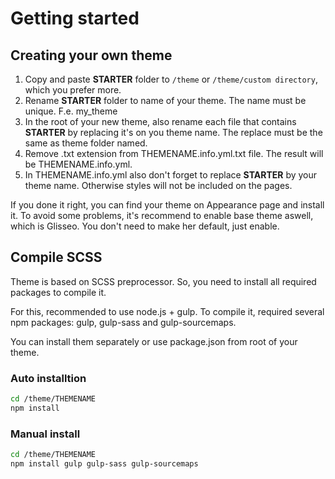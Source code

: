 # Getting started

## Creating your own theme

1. Copy and paste **STARTER** folder to `/theme` or `/theme/custom directory`, which you prefer more.
2. Rename **STARTER** folder to name of your theme. The name must be unique. F.e. my_theme
3. In the root of your new theme, also rename each file that contains **STARTER** by replacing it's on you theme name. The replace must be the same as theme folder named.
4. Remove .txt extension from THEMENAME.info.yml.txt file. The result will be THEMENAME.info.yml.
5. In THEMENAME.info.yml also don't forget to replace **STARTER** by your theme name. Otherwise styles will not be included on the pages.

If you done it right, you can find your theme on Appearance page and install it. To avoid some problems, it's recommend to enable base theme aswell, which is Glisseo. You don't need to make her default, just enable. 

## Compile SCSS

Theme is based on SCSS preprocessor. So, you need to install all required packages to compile it.

For this, recommended to use node.js + gulp. To compile it, required several npm packages: gulp, gulp-sass and gulp-sourcemaps.

You can install them separately or use package.json from root of your theme.

### Auto installtion

~~~bash
cd /theme/THEMENAME
npm install
~~~

### Manual install

~~~bash
cd /theme/THEMENAME
npm install gulp gulp-sass gulp-sourcemaps
~~~